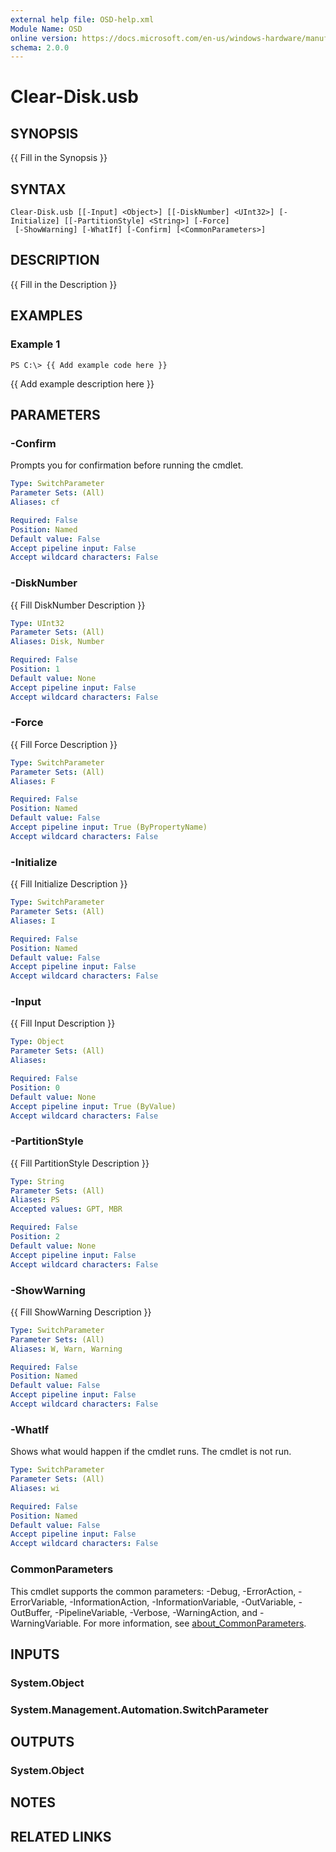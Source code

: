 ```yaml
---
external help file: OSD-help.xml
Module Name: OSD
online version: https://docs.microsoft.com/en-us/windows-hardware/manufacture/desktop/deploy-windows-using-full-flash-update--ffu
schema: 2.0.0
---
```


# Clear-Disk.usb

## SYNOPSIS
{{ Fill in the Synopsis }}

## SYNTAX

```
Clear-Disk.usb [[-Input] <Object>] [[-DiskNumber] <UInt32>] [-Initialize] [[-PartitionStyle] <String>] [-Force]
 [-ShowWarning] [-WhatIf] [-Confirm] [<CommonParameters>]
```

## DESCRIPTION
{{ Fill in the Description }}

## EXAMPLES

### Example 1
```
PS C:\> {{ Add example code here }}
```

{{ Add example description here }}

## PARAMETERS

### -Confirm
Prompts you for confirmation before running the cmdlet.

```yaml
Type: SwitchParameter
Parameter Sets: (All)
Aliases: cf

Required: False
Position: Named
Default value: False
Accept pipeline input: False
Accept wildcard characters: False
```

### -DiskNumber
{{ Fill DiskNumber Description }}

```yaml
Type: UInt32
Parameter Sets: (All)
Aliases: Disk, Number

Required: False
Position: 1
Default value: None
Accept pipeline input: False
Accept wildcard characters: False
```

### -Force
{{ Fill Force Description }}

```yaml
Type: SwitchParameter
Parameter Sets: (All)
Aliases: F

Required: False
Position: Named
Default value: False
Accept pipeline input: True (ByPropertyName)
Accept wildcard characters: False
```

### -Initialize
{{ Fill Initialize Description }}

```yaml
Type: SwitchParameter
Parameter Sets: (All)
Aliases: I

Required: False
Position: Named
Default value: False
Accept pipeline input: False
Accept wildcard characters: False
```

### -Input
{{ Fill Input Description }}

```yaml
Type: Object
Parameter Sets: (All)
Aliases:

Required: False
Position: 0
Default value: None
Accept pipeline input: True (ByValue)
Accept wildcard characters: False
```

### -PartitionStyle
{{ Fill PartitionStyle Description }}

```yaml
Type: String
Parameter Sets: (All)
Aliases: PS
Accepted values: GPT, MBR

Required: False
Position: 2
Default value: None
Accept pipeline input: False
Accept wildcard characters: False
```

### -ShowWarning
{{ Fill ShowWarning Description }}

```yaml
Type: SwitchParameter
Parameter Sets: (All)
Aliases: W, Warn, Warning

Required: False
Position: Named
Default value: False
Accept pipeline input: False
Accept wildcard characters: False
```

### -WhatIf
Shows what would happen if the cmdlet runs.
The cmdlet is not run.

```yaml
Type: SwitchParameter
Parameter Sets: (All)
Aliases: wi

Required: False
Position: Named
Default value: False
Accept pipeline input: False
Accept wildcard characters: False
```

### CommonParameters
This cmdlet supports the common parameters: -Debug, -ErrorAction, -ErrorVariable, -InformationAction, -InformationVariable, -OutVariable, -OutBuffer, -PipelineVariable, -Verbose, -WarningAction, and -WarningVariable. For more information, see [about_CommonParameters](http://go.microsoft.com/fwlink/?LinkID=113216).

## INPUTS

### System.Object
### System.Management.Automation.SwitchParameter
## OUTPUTS

### System.Object
## NOTES

## RELATED LINKS
